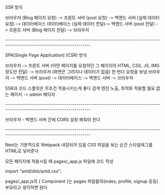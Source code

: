 SSR 방식

브라우저 (Blog 페이지 요청) -> 프론트 서버 (post 요청) -> 백엔드 서버 (실제 데이터 요청) -> 데이터베이스
데이터베이스 (실제 데이터 전달)-> 백엔드 서버 (post 전달) -> 프론트 서버 (Blog 페이지 전달) -> 브라우저

_-------------------------------------------------------------------------------------------------------------------------_

SPA[Single Page Application] (CSR) 방식

브라우저 -> 프론트 서버 (어떤 페이지를 요청하던 그 페이지의 HTML, CSS, JS, IMG정도만 전달) -> 브라우저 (화면은 그려지나 데이터가 없음)
한 번더 요청을 보냄 브라우저 -> 백엔드 서버 (post) -> 데이터베이스 -> 백엔드 서버 -> 브라우저

SSR과 코드 스플릿은 무조건 적용시키는게 좋다
검색 엔진 노출, 최적화
적용할 필요 없는 페이지 -> admin 페이지

_-------------------------------------------------------------------------------------------------------------------------_

브라우저 - 백엔드 서버 간에 CORS 설정 해줘야 한다

_-------------------------------------------------------------------------------------------------------------------------_

Next는 기본적으로 Webpack 내장되어 있음
CSS 파일을 보는 순간 스타일태그를 HTML로 넣어준다

모든 페이지에 적용시킬 때 pages/\_app.js 파일에 코드 작성

import "antd/dist/antd.css";

pages/\_app.js의 { Component }는 pages 파일들의(index, profile, signup 등등) 부모라고 생각하면 된다
